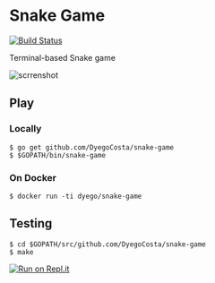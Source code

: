 # Snake Game

[![Build Status](https://travis-ci.org/DyegoCosta/snake-game.svg?branch=master)](https://travis-ci.org/DyegoCosta/snake-game)

Terminal-based Snake game

![scrrenshot](http://i.imgur.com/pHf4fjt.gif)

## Play

### Locally

```
$ go get github.com/DyegoCosta/snake-game
$ $GOPATH/bin/snake-game
```

### On Docker

```
$ docker run -ti dyego/snake-game
```

## Testing

```
$ cd $GOPATH/src/github.com/DyegoCosta/snake-game
$ make
```
[![Run on Repl.it](https://repl.it/badge/github/DyegoCosta/snake-game)](https://repl.it/github/DyegoCosta/snake-game)